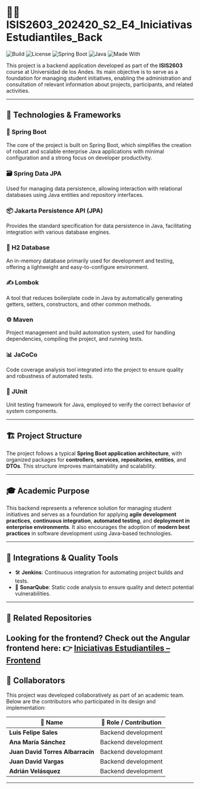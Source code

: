 # 🧑‍💻 ISIS2603_202420_S2_E4_IniciativasEstudiantiles_Back

![Build](https://img.shields.io/badge/build-passing-brightgreen.svg)
![License](https://img.shields.io/badge/license-MIT-blue.svg)
![Spring Boot](https://img.shields.io/badge/Spring%20Boot-3.1.0-brightgreen.svg)
![Java](https://img.shields.io/badge/Java-17-orange.svg)
![Made With](https://img.shields.io/badge/Made%20with-Spring%20Boot-blue.svg)

This project is a backend application developed as part of the **ISIS2603** course at Universidad de los Andes. Its main objective is to serve as a foundation for managing student initiatives, enabling the administration and consultation of relevant information about projects, participants, and related activities.

---

## 🧰 Technologies & Frameworks

### 🚀 Spring Boot  
The core of the project is built on Spring Boot, which simplifies the creation of robust and scalable enterprise Java applications with minimal configuration and a strong focus on developer productivity.

### 🗃️ Spring Data JPA  
Used for managing data persistence, allowing interaction with relational databases using Java entities and repository interfaces.

### 📦 Jakarta Persistence API (JPA)  
Provides the standard specification for data persistence in Java, facilitating integration with various database engines.

### 🧪 H2 Database  
An in-memory database primarily used for development and testing, offering a lightweight and easy-to-configure environment.

### ✍️ Lombok  
A tool that reduces boilerplate code in Java by automatically generating getters, setters, constructors, and other common methods.

### ⚙️ Maven  
Project management and build automation system, used for handling dependencies, compiling the project, and running tests.

### 📊 JaCoCo  
Code coverage analysis tool integrated into the project to ensure quality and robustness of automated tests.

### 🧪 JUnit  
Unit testing framework for Java, employed to verify the correct behavior of system components.

---

## 🏗️ Project Structure

The project follows a typical **Spring Boot application architecture**, with organized packages for **controllers**, **services**, **repositories**, **entities**, and **DTOs**. This structure improves maintainability and scalability.

---

## 🎓 Academic Purpose

This backend represents a reference solution for managing student initiatives and serves as a foundation for applying **agile development practices**, **continuous integration**, **automated testing**, and **deployment in enterprise environments**. It also encourages the adoption of **modern best practices** in software development using Java-based technologies.

---

## 🔧 Integrations & Quality Tools

- 🛠️ **Jenkins**: Continuous integration for automating project builds and tests.  
- 🧼 **SonarQube**: Static code analysis to ensure quality and detect potential vulnerabilities.
---

## 🔗 Related Repositories

Looking for the frontend? Check out the Angular frontend here:
👉 [Iniciativas Estudiantiles – Frontend](https://github.com/danteboe/IniciativasEstudiantilesFront)
---

## 👥 Collaborators

This project was developed collaboratively as part of an academic team.  
Below are the contributors who participated in its design and implementation:

| 🙋 Name              | 💼 Role / Contribution                    |
|---------------------|-------------------------------------------|
| **Luis Felipe Sales**        | Backend development      |
| **Ana María Sánchez**        | Backend development      |
| **Juan David Torres Albarracín**           | Backend development |
| **Juan David Vargas**           | Backend development |
| **Adrián Velásquez**           | Backend development    |


---
